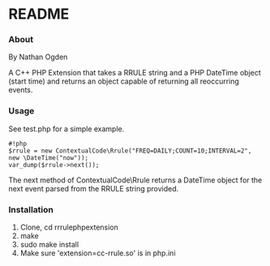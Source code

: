 # README #

### About ###

By Nathan Ogden

A C++ PHP Extension that takes a RRULE string and a PHP DateTime object (start time) and returns an object capable of returning all reoccurring events.

### Usage ###

See test.php for a simple example.

```
#!php
$rrule = new ContextualCode\Rrule("FREQ=DAILY;COUNT=10;INTERVAL=2", new \DateTime("now"));
var_dump($rrule->next());

```

The next method of ContextualCode\Rrule returns a DateTime object for the next event parsed from the RRULE string provided.

### Installation ###

1) Clone, cd rrrulephpextension
2) make
3) sudo make install
4) Make sure 'extension=cc-rrule.so' is in php.ini